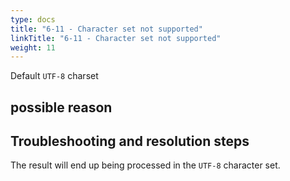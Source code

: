 ```yaml
---
type: docs
title: "6-11 - Character set not supported"
linkTitle: "6-11 - Character set not supported"
weight: 11
---
```

Default `UTF-8` charset

## possible reason


## Troubleshooting and resolution steps

The result will end up being processed in the `UTF-8` character set.

<p style="margin-top: 3rem;"> </p>